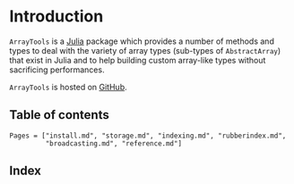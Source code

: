 # Introduction

`ArrayTools` is a [Julia](https://julialang.org/) package which provides a
number of methods and types to deal with the variety of array types (sub-types
of `AbstractArray`) that exist in Julia and to help building custom array-like
types without sacrificing performances.

`ArrayTools` is hosted on [GitHub](https://github.com/emmt/ArrayTools.jl).


## Table of contents

```@contents
Pages = ["install.md", "storage.md", "indexing.md", "rubberindex.md",
         "broadcasting.md", "reference.md"]
```

## Index

```@index
```

